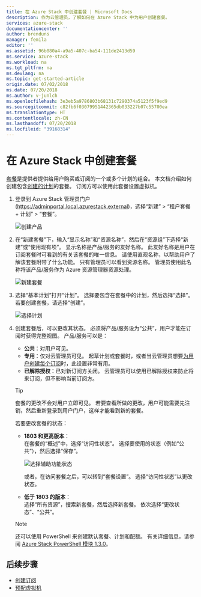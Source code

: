 ```yaml
---
title: 在 Azure Stack 中创建套餐 | Microsoft Docs
description: 作为云管理员，了解如何在 Azure Stack 中为用户创建套餐。
services: azure-stack
documentationcenter: ''
author: brenduns
manager: femila
editor: ''
ms.assetid: 96b080a4-a9a5-407c-ba54-111de2413d59
ms.service: azure-stack
ms.workload: na
ms.tgt_pltfrm: na
ms.devlang: na
ms.topic: get-started-article
origin.date: 07/02/2018
ms.date: 07/20/2018
ms.author: v-junlch
ms.openlocfilehash: 3e3eb5a9786803b68131c7290374a5123f5f9ed9
ms.sourcegitcommit: c82fb6f03079951442365db033227b07c55700ea
ms.translationtype: HT
ms.contentlocale: zh-CN
ms.lasthandoff: 07/20/2018
ms.locfileid: "39168314"
---
```

# <a name="create-an-offer-in-azure-stack"></a>在 Azure Stack 中创建套餐

[套餐](azure-stack-key-features.md)是提供者提供给用户购买或订阅的一个或多个计划的组合。 本文档介绍如何创建包含[创建的计划](azure-stack-create-plan.md)的套餐。 订阅方可以使用此套餐设置虚拟机。

1. 登录到 Azure Stack 管理员门户 (https://adminportal.local.azurestack.external)，选择“新建” > “租户套餐 + 计划” > “套餐”。

   ![创建产品](./media/azure-stack-create-offer/image01.png)
  
2. 在“新建套餐”下，输入“显示名称”和“资源名称”，然后在“资源组”下选择“新建”或“使用现有项”。 显示名称是产品/服务的友好名称。 此友好名称是用户在订阅套餐时可看到的有关该套餐的唯一信息。 请使用直观名称，以帮助用户了解该套餐附带了什么功能。 只有管理员可以看到资源名称。 管理员使用此名称将该产品/服务作为 Azure 资源管理器资源处理。

   ![新建套餐](./media/azure-stack-create-offer/image01a.png)
  
3. 选择“基本计划”打开“计划”。 选择要包含在套餐中的计划，然后选择“选择”。 若要创建套餐，请选择“创建”。

   ![选择计划](./media/azure-stack-create-offer/image02.png)
  
4. 创建套餐后，可以更改其状态。 必须将产品/服务设为“公共”，用户才能在订阅时获得完整视图。 产品/服务可以是：

   - **公共**：对用户可见。
   - **专用**：仅对云管理员可见。 起草计划或套餐时，或者当云管理员想要[为用户创建每个订阅](azure-stack-subscribe-plan-provision-vm.md#create-a-subscription-as-a-cloud-operator)时，此设置非常有用。
   - **已解除授权**：已对新订阅方关闭。 云管理员可以使用已解除授权来防止将来订阅，但不影响当前订阅方。

   > [!TIP]  
   > 套餐的更改不会对用户立即可见。 若要查看所做的更改，用户可能需要先注销，然后重新登录到用户门户，这样才能看到新的套餐。

   若要更改套餐的状态：

   - **1803 和更高版本**：  
     在套餐的“概述”中，选择“访问性状态”。 选择要使用的状态（例如“公共”），然后选择“保存”。
 
     ![选择辅助功能状态](./media/azure-stack-create-offer/change-state.png)

     或者，在访问套餐之后，可以转到“套餐设置”。 选择“访问性状态”以更改状态。

   - **低于 1803 的版本**：  
     选择“所有资源”，搜索新套餐，然后选择新套餐。 依次选择“更改状态”、“公共”。

   > [!NOTE]
   > 还可以使用 PowerShell 来创建默认套餐、计划和配额。 有关详细信息，请参阅 [Azure Stack PowerShell 模块 1.3.0](https://docs.microsoft.com/powershell/azure/azure-stack/overview?view=azurestackps-1.3.0)。

## <a name="next-steps"></a>后续步骤

- [创建订阅](azure-stack-subscribe-plan-provision-vm.md)
- [预配虚拟机](azure-stack-provision-vm.md)

<!-- Update_Description: wording update -->